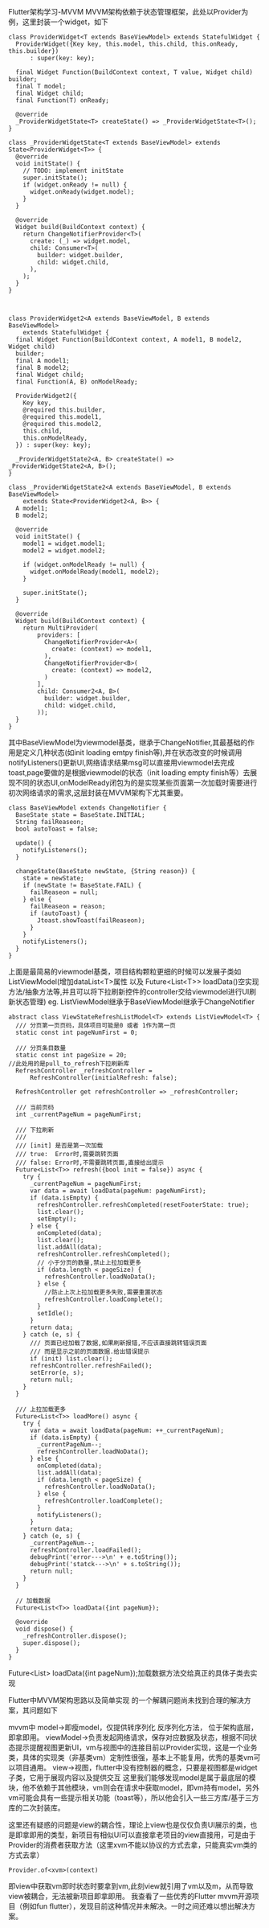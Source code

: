 Flutter架构学习-MVVM
MVVM架构依赖于状态管理框架，此处以Provider为例，这里封装一个widget，如下
```
class ProviderWidget<T extends BaseViewModel> extends StatefulWidget {
  ProviderWidget({Key key, this.model, this.child, this.onReady, this.builder})
      : super(key: key);

  final Widget Function(BuildContext context, T value, Widget child) builder;
  final T model;
  final Widget child;
  final Function(T) onReady;

  @override
  _ProviderWidgetState<T> createState() => _ProviderWidgetState<T>();
}

class _ProviderWidgetState<T extends BaseViewModel> extends State<ProviderWidget<T>> {
  @override
  void initState() {
    // TODO: implement initState
    super.initState();
    if (widget.onReady != null) {
      widget.onReady(widget.model);
    }
  }

  @override
  Widget build(BuildContext context) {
    return ChangeNotifierProvider<T>(
      create: (_) => widget.model,
      child: Consumer<T>(
        builder: widget.builder,
        child: widget.child,
      ),
    );
  }
}



class ProviderWidget2<A extends BaseViewModel, B extends BaseViewModel>
    extends StatefulWidget {
  final Widget Function(BuildContext context, A model1, B model2, Widget child)
  builder;
  final A model1;
  final B model2;
  final Widget child;
  final Function(A, B) onModelReady;

  ProviderWidget2({
    Key key,
    @required this.builder,
    @required this.model1,
    @required this.model2,
    this.child,
    this.onModelReady,
  }) : super(key: key);

  _ProviderWidgetState2<A, B> createState() => _ProviderWidgetState2<A, B>();
}

class _ProviderWidgetState2<A extends BaseViewModel, B extends BaseViewModel>
    extends State<ProviderWidget2<A, B>> {
  A model1;
  B model2;

  @override
  void initState() {
    model1 = widget.model1;
    model2 = widget.model2;

    if (widget.onModelReady != null) {
      widget.onModelReady(model1, model2);
    }

    super.initState();
  }

  @override
  Widget build(BuildContext context) {
    return MultiProvider(
        providers: [
          ChangeNotifierProvider<A>(
            create: (context) => model1,
          ),
          ChangeNotifierProvider<B>(
            create: (context) => model2,
          )
        ],
        child: Consumer2<A, B>(
          builder: widget.builder,
          child: widget.child,
        ));
  }
}
```
其中BaseViewModel为viewmodel基类，继承于ChangeNotifier,其最基础的作用是定义几种状态(如init loading emtpy finish等),并在状态改变的时候调用notifyListeners()更新UI,网络请求结果msg可以直接用viewmodel去完成toast,page要做的是根据viewmodel的状态（init loading empty finish等）去展现不同的状态UI,onModelReady闭包为的是实现某些页面第一次加载时需要进行初次网络请求的需求,这层封装在MVVM架构下尤其重要。


```
class BaseViewModel extends ChangeNotifier {
  BaseState state = BaseState.INITIAL;
  String failReaseon;
  bool autoToast = false;

  update() {
    notifyListeners();
  }

  changeState(BaseState newState, {String reason}) {
    state = newState;
    if (newState != BaseState.FAIL) {
      failReaseon = null;
    } else {
      failReaseon = reason;
      if (autoToast) {
        Jtoast.showToast(failReaseon);
      }
    }
    notifyListeners();
  }
}
```
上面是最简易的viewmodel基类，项目结构颗粒更细的时候可以发展子类如ListViewModel(增加dataList\<T>属性 以及 Future\<List\<T>> loadData()空实现方法/抽象方法等,并且可以将下拉刷新控件的controller交给viewmodel进行UI刷新状态管理)
eg.  ListViewModel继承于BaseViewModel继承于ChangeNotifier

```
abstract class ViewStateRefreshListModel<T> extends ListViewModel<T> {
  /// 分页第一页页码，具体项目可能是0 或者 1作为第一页
  static const int pageNumFirst = 0;

  /// 分页条目数量
  static const int pageSize = 20;
//此处用的是pull_to_refresh下拉刷新库
  RefreshController _refreshController =
      RefreshController(initialRefresh: false);

  RefreshController get refreshController => _refreshController;

  /// 当前页码
  int _currentPageNum = pageNumFirst;

  /// 下拉刷新
  ///
  /// [init] 是否是第一次加载
  /// true:  Error时,需要跳转页面
  /// false: Error时,不需要跳转页面,直接给出提示
  Future<List<T>> refresh({bool init = false}) async {
    try {
      _currentPageNum = pageNumFirst;
      var data = await loadData(pageNum: pageNumFirst);
      if (data.isEmpty) {
        refreshController.refreshCompleted(resetFooterState: true);
        list.clear();
        setEmpty();
      } else {
        onCompleted(data);
        list.clear();
        list.addAll(data);
        refreshController.refreshCompleted();
        // 小于分页的数量,禁止上拉加载更多
        if (data.length < pageSize) {
          refreshController.loadNoData();
        } else {
          //防止上次上拉加载更多失败,需要重置状态
          refreshController.loadComplete();
        }
        setIdle();
      }
      return data;
    } catch (e, s) {
      /// 页面已经加载了数据,如果刷新报错,不应该直接跳转错误页面
      /// 而是显示之前的页面数据.给出错误提示
      if (init) list.clear();
      refreshController.refreshFailed();
      setError(e, s);
      return null;
    }
  }

  /// 上拉加载更多
  Future<List<T>> loadMore() async {
    try {
      var data = await loadData(pageNum: ++_currentPageNum);
      if (data.isEmpty) {
        _currentPageNum--;
        refreshController.loadNoData();
      } else {
        onCompleted(data);
        list.addAll(data);
        if (data.length < pageSize) {
          refreshController.loadNoData();
        } else {
          refreshController.loadComplete();
        }
        notifyListeners();
      }
      return data;
    } catch (e, s) {
      _currentPageNum--;
      refreshController.loadFailed();
      debugPrint('error--->\n' + e.toString());
      debugPrint('statck--->\n' + s.toString());
      return null;
    }
  }

  // 加载数据
  Future<List<T>> loadData({int pageNum});

  @override
  void dispose() {
    _refreshController.dispose();
    super.dispose();
  }
}
```
  Future<List<T>> loadData({int pageNum});加载数据方法交给真正的具体子类去实现


Flutter中MVVM架构思路以及简单实现
的一个解耦问题尚未找到合理的解决方案，其问题如下

mvvm中
model->即瘦model，仅提供转序列化 反序列化方法，
位于架构底层，即拿即用。
viewModel->负责发起网络请求，保存对应数据及状态，根据不同状态提示提醒视图更新UI，vm与视图中的连接目前以Provider实现，这是一个业务类，具体的实现类（非基类vm）定制性很强，基本上不能复用，优秀的基类vm可以项目通用。
view->视图，flutter中没有控制器的概念，只要是视图都是widget子类，它用于展现内容以及提供交互
这里我们能够发现model是属于最底层的模块，他不依赖于其他模块，vm则会在请求中获取model，即vm持有model，另外vm可能会具有一些提示相关功能（toast等），所以他会引入一些三方库/基于三方库的二次封装库。

这里还有疑惑的问题是view的耦合性，理论上view也是仅仅负责UI展示的类，也是即拿即用的类型，新项目有相似UI可以直接拿老项目的view直接用，可是由于Provider的消费者获取方法（这里xvm不能以协议的方式去拿，只能真实vm类的方式去拿）
```
Provider.of<xvm>(context)
```
即view中获取vm即时状态时要拿到vm,此刻view就引用了vm以及m，从而导致view被耦合，无法被新项目即拿即用。
我查看了一些优秀的Flutter mvvm开源项目（例如fun flutter），发现目前这种情况并未解决。一时之间还难以想出解决方案。